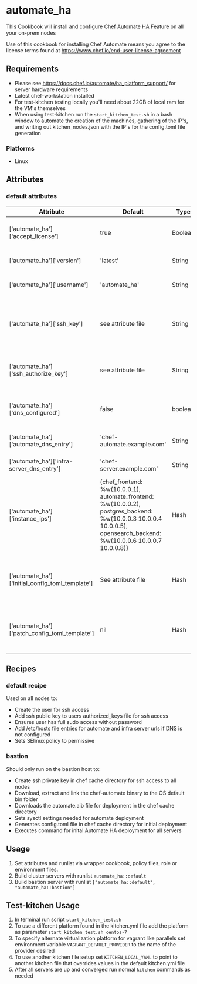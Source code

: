 # automate_ha

This Cookbook will install and configure Chef Automate HA Feature on all your on-prem nodes

Use of this cookbook for installing Chef Automate means you agree to the license terms found at <https://www.chef.io/end-user-license-agreement>

## Requirements

- Please see <https://docs.chef.io/automate/ha_platform_support/> for server hardware requirements
- Latest chef-workstation installed
- For test-kitchen testing locally you'll need about 22GB of local ram for the VM's themselves
- When using test-kitchen run the `start_kitchen_test.sh` in a bash window to automate the creation of the machines, gathering of the IP's, and writing out kitchen_nodes.json with the IP's for the config.toml file generation

### Platforms

- Linux

## Attributes

### default attributes

| Attribute | Default | Type | Comment |
|-----------|---------|------|---------|
| ['automate_ha']['accept_license'] | true | Boolean | Consents to the license agreement at <https://www.chef.io/end-user-license-agreement> |
| ['automate_ha']['version'] | 'latest' | String | Version of Automate to install. HA requires version 4.3.x or newer |
| ['automate_ha']['username'] | 'automate_ha' | String | Username for SSH access to nodes in cluster |
| ['automate_ha']['ssh_key'] | see attribute file | String | SSH private key used for access to nodes, this should be replaced by one preferably from a secrets manager, this one is ok for testing with test-kitchen locally
| ['automate_ha']['ssh_authorize_key'] | see attribute file | String | SSH public key added to the user's authorized_keys file for ssh key based access to nodes |
| ['automate_ha']['dns_configured'] | false | boolean | Specifies if /etc/hosts needs to be modified if automate and chef dns entries aren't configured and resolvable locally |
| ['automate_ha']['automate_dns_entry'] | 'chef-automate.example.com' | String | Url used to resolve connection to the automate frontends |
| ['automate_ha']['infra-server_dns_entry'] | 'chef-server.example.com' | String | Url used to resolve connection to the chef infra server frontends |
| ['automate_ha']['instance_ips'] | {chef_frontend: %w(10.0.0.1), automate_frontend: %w(10.0.0.2), postgres_backend: %w(10.0.0.3 10.0.0.4 10.0.0.5), opensearch_backend: %w(10.0.0.6 10.0.0.7 10.0.0.8)} | Hash | Key value pairs defining all IP's of nodes in the cluster |
| ['automate_ha']['initial_config_toml_template'] | See attribute file | Hash | Hash of values used to generate the config.toml file for initial deployment of Automate HA across all nodes in the cluster, not to be used for patch config changes |
| ['automate_ha']['patch_config_toml_template'] | nil | Hash | Hash of values used to generate a patch_config.toml file for modifying cluster configuration after initial deployment |

## Recipes

### default recipe

Used on all nodes to:

- Create the user for ssh access
- Add ssh public key to users authorized_keys file for ssh access
- Ensures user has full sudo access without password
- Add /etc/hosts file entries for automate and infra server urls if DNS is not configured
- Sets SElinux policy to permissive

### bastion

Should only run on the bastion host to:

- Create ssh private key in chef cache directory for ssh access to all nodes
- Download, extract and link the chef-automate binary to the OS default bin folder
- Downloads the automate.aib file for deployment in the chef cache directory
- Sets sysctl settings needed for automate deployment
- Generates config.toml file in chef cache directory for initial deployment
- Executes command for inital Automate HA deployment for all servers

## Usage

1. Set attributes and runlist via wrapper cookbook, policy files, role or environment files.
1. Build cluster servers with runlist `automate_ha::default`
1. Build bastion server with runlist `["automate_ha::default", "automate_ha::bastion"]`

## Test-kitchen Usage

1. In terminal run script `start_kitchen_test.sh`
1. To use a different platform found in the kitchen.yml file add the platform as parameter `start_kitchen_test.sh centos-7`
1. To specify alternate virtualization platform for vagrant like parallels set environment variable `VAGRANT_DEFAULT_PROVIDER` to the name of the provider desired
1. To use another kitchen file setup set `KITCHEN_LOCAL_YAML` to point to another kitchen file that overrides values in the default kitchen.yml file
1. After all servers are up and converged run normal `kitchen` commands as needed
